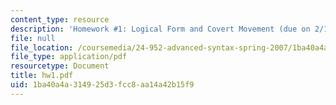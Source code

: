 ```yaml
---
content_type: resource
description: 'Homework #1: Logical Form and Covert Movement (due on 2/13).'
file: null
file_location: /coursemedia/24-952-advanced-syntax-spring-2007/1ba40a4a314925d3fcc8aa14a42b15f9_hw1.pdf
file_type: application/pdf
resourcetype: Document
title: hw1.pdf
uid: 1ba40a4a-3149-25d3-fcc8-aa14a42b15f9
---
```

